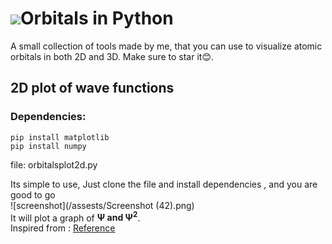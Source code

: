 # <img src="https://img.icons8.com/fluency/48/000000/physics.png"/>Orbitals in Python
A small collection of tools made by me, that you can use to visualize atomic orbitals in both 2D and 3D. Make sure to star it😊.

## 2D plot of wave functions
### Dependencies:
`pip install matplotlib`<br>
`pip install numpy`

file: orbitalsplot2d.py

Its simple to use, Just clone the file and install dependencies , and you are good to go<br>
![screenshot](/assests/Screenshot (42).png)<br>
It will plot a graph of **Ψ and Ψ<sup>2</sup>**.<br>
Inspired from : 
<a href="https://towardsdatascience.com/quantum-physics-visualization-with-python-35df8b365ff" target="_blank">Reference</a>
